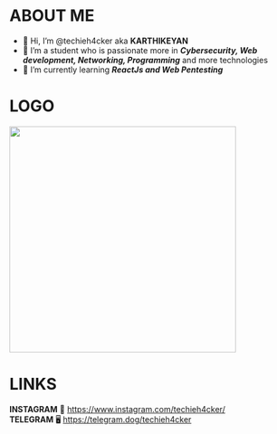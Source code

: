 # ABOUT ME
- 👋 Hi, I’m @techieh4cker aka **KARTHIKEYAN** 
- 👀 I’m a student who is passionate more in ***Cybersecurity, Web development, Networking, Programming*** and more technologies
- 🌱 I’m currently learning ***ReactJs and Web Pentesting***

# LOGO
<img src='https://www.linkpicture.com/q/20211130_234329.png' type='image' width="400" height="400">

# LINKS
**INSTAGRAM** 💚 https://www.instagram.com/techieh4cker/ <br>
**TELEGRAM** 🖥️ https://telegram.dog/techieh4cker
 <!---
techieh4cker/techieh4cker is a ✨ special ✨ repository because its `README.md` (this file) appears on your GitHub profile.
You can click the Preview link to take a look at your changes.
--->
